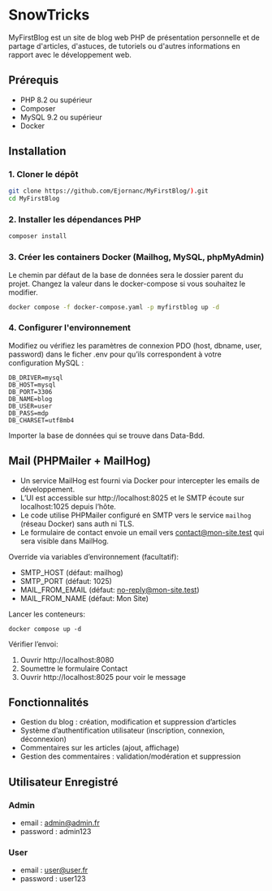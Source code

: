 # SnowTricks

MyFirstBlog est un site de blog web PHP de présentation personnelle et de partage d'articles, d'astuces, de tutoriels ou d'autres informations en rapport avec le développement web.

## Prérequis

- PHP 8.2 ou supérieur
- Composer
- MySQL 9.2 ou supérieur
- Docker

## Installation

### 1. Cloner le dépôt

```bash
git clone https://github.com/Ejornanc/MyFirstBlog/).git
cd MyFirstBlog
```

### 2. Installer les dépendances PHP

```bash
composer install
```

### 3. Créer les containers Docker (Mailhog, MySQL, phpMyAdmin)

Le chemin par défaut de la base de données sera le dossier parent du projet. Changez la valeur dans le docker-compose si vous souhaitez le modifier.

```bash
docker compose -f docker-compose.yaml -p myfirstblog up -d
```

### 4. Configurer l'environnement

Modifiez ou vérifiez les paramètres de connexion PDO (host, dbname, user, password) dans le ficher .env pour qu’ils correspondent à votre configuration MySQL :

```
DB_DRIVER=mysql
DB_HOST=mysql
DB_PORT=3306
DB_NAME=blog
DB_USER=user
DB_PASS=mdp
DB_CHARSET=utf8mb4
```
Importer la base de données qui se trouve dans Data-Bdd.


## Mail (PHPMailer + MailHog)

- Un service MailHog est fourni via Docker pour intercepter les emails de développement.
- L’UI est accessible sur http://localhost:8025 et le SMTP écoute sur localhost:1025 depuis l’hôte.
- Le code utilise PHPMailer configuré en SMTP vers le service `mailhog` (réseau Docker) sans auth ni TLS.
- Le formulaire de contact envoie un email vers contact@mon-site.test qui sera visible dans MailHog.

Override via variables d’environnement (facultatif):
- SMTP_HOST (défaut: mailhog)
- SMTP_PORT (défaut: 1025)
- MAIL_FROM_EMAIL (défaut: no-reply@mon-site.test)
- MAIL_FROM_NAME (défaut: Mon Site)

Lancer les conteneurs:
```
docker compose up -d
```

Vérifier l’envoi:
1. Ouvrir http://localhost:8080
2. Soumettre le formulaire Contact
3. Ouvrir http://localhost:8025 pour voir le message

## Fonctionnalités

- Gestion du blog : création, modification et suppression d’articles
- Système d’authentification utilisateur (inscription, connexion, déconnexion)
- Commentaires sur les articles (ajout, affichage)
- Gestion des commentaires : validation/modération et suppression

## Utilisateur Enregistré

### Admin
- email : admin@admin.fr
- password : admin123

### User
- email : user@user.fr
- password : user123
